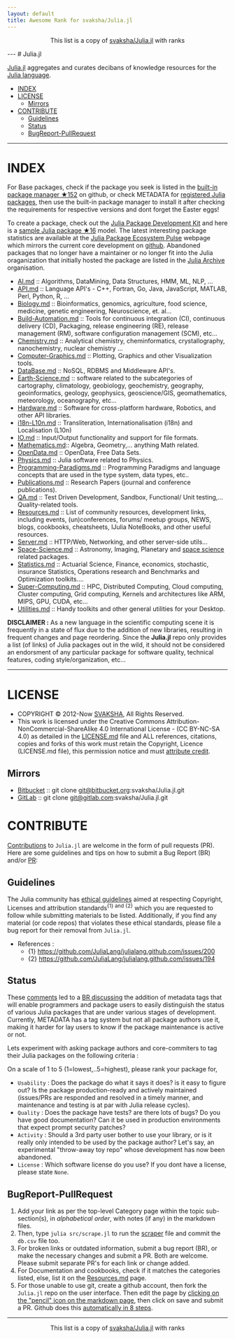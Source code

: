 ```yaml
---
layout: default
title: Awesome Rank for svaksha/Julia.jl
---
```


<p align="center">
	This list is a copy of <a href="https://github.com/svaksha/Julia.jl">svaksha/Julia.jl</a> with ranks
</p>
---
# Julia.jl

[Julia.jl](http://svaksha.github.io/Julia.jl) aggregates and curates decibans of knowledge resources for the [Julia language](https://github.com/JuliaLang).

+ [INDEX](#index)
+ [LICENSE](#license)
   + [Mirrors](#mirrors)
+ [CONTRIBUTE](#contribute)
   + [Guidelines](#guidelines)
   + [Status](#status)
   + [BugReport-PullRequest](#bugreport-pullrequest)

----

# INDEX
For Base packages, check if the package you seek is listed in the [built-in package manager ★152](https://github.com/JuliaLang/METADATA.jl) on github, or check METADATA for [registered Julia packages](http://pkg.julialang.org/), then use the built-in package manager to install it after checking the requirements for respective versions and dont forget the Easter eggs!

To create a package, check out the [Julia Package Development Kit](https://github.com/JuliaLang/PkgDev.jl) and here is a [sample Julia package ★16](https://github.com/JuliaLang/Example.jl) model. The latest interesting package statistics are available at the [Julia Package Ecosystem Pulse](http://pkg.julialang.org/pulse.html) webpage which mirrors the current core development on [github](https://github.com/JuliaLang/julia/pulse). Abandoned packages that no longer have a maintainer or no longer fit into the Julia oraganization that initially hosted the package are listed in the [Julia Archive](https://github.com/JuliaArchive) organisation.


+ [AI.md](https://github.com/svaksha/Julia.jl/blob/master/AI.md) :: Algorithms, DataMining, Data Structures, HMM, ML, NLP, ...
+ [API.md](https://github.com/svaksha/Julia.jl/blob/master/API.md) :: Language API's - C++, Fortran, Go, Java, JavaScript, MATLAB, Perl, Python, R, ...
+ [Biology.md](https://github.com/svaksha/Julia.jl/blob/master/Biology.md) :: Bioinformatics, genomics, agriculture, food science, medicine, genetic engineering, Neuroscience, et. al...
+ [Build-Automation.md](https://github.com/svaksha/Julia.jl/blob/master/Build-Automation.md) :: Tools for continuous integration (CI),  continuous delivery (CD), Packaging, release engineering (RE), release management (RM), software configuration management (SCM), etc...
+ [Chemistry.md](https://github.com/svaksha/Julia.jl/blob/master/Chemistry.md) :: Analytical chemistry, cheminformatics, crystallography, nanochemistry, nuclear chemistry ...
+ [Computer-Graphics.md](https://github.com/svaksha/Julia.jl/blob/master/Computer-Graphics.md) :: Plotting, Graphics and other Visualization tools.
+ [DataBase.md](https://github.com/svaksha/Julia.jl/blob/master/DataBase.md) :: NoSQL, RDBMS and Middleware API's.
+ [Earth-Science.md](https://github.com/svaksha/Julia.jl/blob/master/Earth-Science.md) :: software related to the subcategories of cartography, climatology, geobiology, geochemistry, geography, geoinformatics, geology‎, geophysics‎, geoscience/GIS, geomathematics, meteorology, oceanography, etc...
+ [Hardware.md](https://github.com/svaksha/Julia.jl/blob/master/Hardware.md) :: Software for cross-platform hardware, Robotics, and other API libraries.
+ [i18n-L10n.md](https://github.com/svaksha/Julia.jl/blob/master/i18n-L10n.md) :: Transliteration, Internationalisation (i18n) and Localisation (L10n)
+ [IO.md](https://github.com/svaksha/Julia.jl/blob/master/IO.md) :: Input/Output functionality and support for file formats.
+ [Mathematics.md](https://github.com/svaksha/Julia.jl/blob/master/Mathematics.md):: Algebra, Geometry,... anything Math related.
+ [OpenData.md](https://github.com/svaksha/Julia.jl/blob/master/OpenData.md) :: OpenData, Free Data Sets.
+ [Physics.md](https://github.com/svaksha/Julia.jl/blob/master/Physics.md) :: Julia software related to Physics.
+ [Programming-Paradigms.md](https://github.com/svaksha/Julia.jl/blob/master/Programming-Paradigms.md) :: Programming Paradigms and language concepts that are used in the type system, data types, etc..
+ [Publications.md](https://github.com/svaksha/Julia.jl/blob/master/Publications.md) :: Research Papers (journal and conference publications).
+ [QA.md](https://github.com/svaksha/Julia.jl/blob/master/QA.md) :: Test Driven Development, Sandbox, Functional/ Unit testing,... Quality-related tools.
+ [Resources.md](https://github.com/svaksha/Julia.jl/blob/master/Resources.md) :: List of community resources, development links, including events, (un)conferences, forums/ meetup groups, NEWS, blogs, cookbooks, cheatsheets, IJulia NoteBooks, and other useful resources.
+ [Server.md](https://github.com/svaksha/Julia.jl/blob/master/Server.md) :: HTTP/Web, Networking, and other server-side utils...
+ [Space-Science.md](https://github.com/svaksha/Julia.jl/blob/master/Space-Science.md) :: Astronomy, Imaging, Planetary and [space science](https://en.wikipedia.org/wiki/Outline_of_space_science) related packages.
+ [Statistics.md](https://github.com/svaksha/Julia.jl/blob/master/Statistics.md) :: Actuarial Science, Finance, economics, stochastic, insurance Statistics, Operations research and Benchmarks and Optimization toolkits....
+ [Super-Computing.md](https://github.com/svaksha/Julia.jl/blob/master/Super-Computing.md) :: HPC, Distributed Computing, Cloud computing, Cluster computing, Grid computing, Kernels and architectures like ARM, MIPS, GPU, CUDA, etc...
+ [Utilities.md](https://github.com/svaksha/Julia.jl/blob/master/Utilities.md) :: Handy toolkits and other general utilities for your Desktop.


**DISCLAIMER :** As a new language in the scientific computing scene it is frequently in a state of flux due to the addition of new libraries, resulting in frequent changes and page reordering. Since the **Julia.jl** repo only provides a list (of links) of Julia packages out in the wild, it should not be considered an endorsment of any particular package for software quality, technical features, coding style/organization, etc...

----

# LICENSE
+ COPYRIGHT © 2012-Now [SVAKSHA](http://svaksha.com/pages/Bio), All Rights Reserved.
+ This work is licensed under the Creative Commons Attribution-NonCommercial-ShareAlike 4.0 International License - (CC BY-NC-SA 4.0) as detailed in the [LICENSE.md](https://github.com/svaksha/Julia.jl/blob/master/LICENSE.md) file and ALL references, citations, copies and forks of this work must retain the Copyright, Licence (LICENSE.md file), this permission notice and must [attribute credit](https://en.wikipedia.org/wiki/Creative_Commons_license#Attribution).

## Mirrors
+ [Bitbucket](https://bitbucket.org/svaksha/Julia.jl) :: git clone git@bitbucket.org:svaksha/Julia.jl.git
+ [GitLab](https://gitlab.com/svaksha/Julia.jl) :: git clone git@gitlab.com:svaksha/Julia.jl.git

# CONTRIBUTE
[Contributions](https://github.com/svaksha/Julia.jl/graphs/contributors) to `Julia.jl` are welcome in the form of pull requests (PR). Here are some guidelines and tips on how to submit a Bug Report (BR) and/or [PR](https://github.com/svaksha/Julia.jl/pulls):

## Guidelines
The Julia community has [ethical guidelines](http://julialang.org/community/standards/) aimed at respecting Copyright, Licenses and attribution standards<sup>{1} and {2}</sup> which you are requested to follow while submitting materials to be listed. Additionally, if you find any material (or code repos) that violates these ethical standards, please file a bug report for their removal from `Julia.jl`.
+ References :
   + {1} https://github.com/JuliaLang/julialang.github.com/issues/200
   + {2} https://github.com/JuliaLang/julialang.github.com/issues/194


## Status
These [comments](https://github.com/svaksha/Julia.jl/commit/a884fe9e921d57b87d85e970c2f57b8f21025641#commitcomment-15802037) led to a [BR discussing](https://github.com/svaksha/Julia.jl/issues/55) the addition of metadata tags that will enable programmers and package users to easily distinguish the status of various Julia packages that are under various stages of development. Currently, METADATA has a tag system but not all package authors use it, making it harder for lay users to know if the package maintenance is active or not. 

Lets experiment with asking package authors and core-commiters to tag their Julia packages on the following criteria : 

On a scale of 1 to 5 (1=lowest,..5=highest), please rank your package for,

+ `Usability` : Does the package do what it says it does? is it easy to figure out? Is the package production-ready and actively maintained (issues/PRs are responded and resolved in a timely manner, and maintenance and testing is at par with Julia release cycles).
+ `Quality` : Does the package have tests? are there lots of bugs? Do you have good documentation? Can it be used in production environments that expect prompt security patches?
+ `Activity` : Should a 3rd party user bother to use your library, or is it really only intended to be used by the package author? Let's say, an experimental "throw-away toy repo" whose development has now been abandoned.
+ `License` : Which software license do you use? If you dont have a license, please state `None`. 

## BugReport-PullRequest
1. Add your link as per the top-level Category page within the topic sub-section(s), in _alphabetical order_, with notes (if any) in the markdown files.
2. Then, type `julia src/scrape.jl` to run the [scraper](https://github.com/svaksha/Julia.jl/blob/master/src/scrape.jl) file and commit the `db.csv` file too.
3. For broken links or outdated information, submit a bug report (BR), or make the necessary changes and submit a PR. Both are welcome. Please submit separate PR's for each link or change added.
4. For Documentation and cookbooks, check if it matches the categories listed, else, list it on the [Resources.md](https://github.com/svaksha/Julia.jl/blob/master/Resources.md) page.
5. For those unable to use git, create a github account, then fork the `Julia.jl` repo on the user interface. Then edit the page by [clicking on the "pencil" icon on the markdown page](https://help.github.com/articles/editing-files-in-your-repository), then click on save and submit a PR. Github does this [automatically in 8 steps](https://help.github.com/articles/editing-files-in-another-user-s-repository).
---
<p align="center">
	This list is a copy of <a href="https://github.com/svaksha/Julia.jl">svaksha/Julia.jl</a> with ranks
</p>
